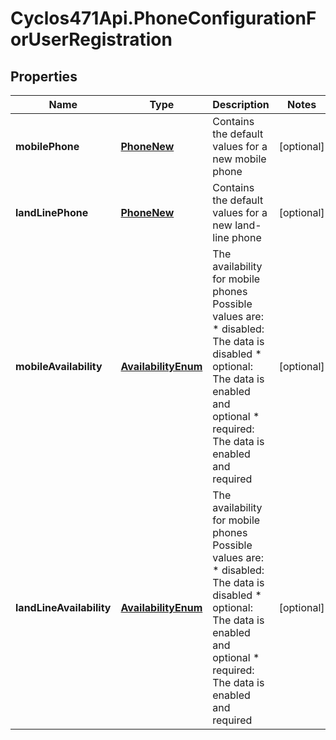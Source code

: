# Cyclos471Api.PhoneConfigurationForUserRegistration

## Properties
Name | Type | Description | Notes
------------ | ------------- | ------------- | -------------
**mobilePhone** | [**PhoneNew**](PhoneNew.md) | Contains the default values for a new mobile phone | [optional] 
**landLinePhone** | [**PhoneNew**](PhoneNew.md) | Contains the default values for a new land-line phone | [optional] 
**mobileAvailability** | [**AvailabilityEnum**](AvailabilityEnum.md) | The availability for mobile phones Possible values are: * disabled: The data is disabled * optional: The data is enabled and optional * required: The data is enabled and required  | [optional] 
**landLineAvailability** | [**AvailabilityEnum**](AvailabilityEnum.md) | The availability for mobile phones Possible values are: * disabled: The data is disabled * optional: The data is enabled and optional * required: The data is enabled and required  | [optional] 


